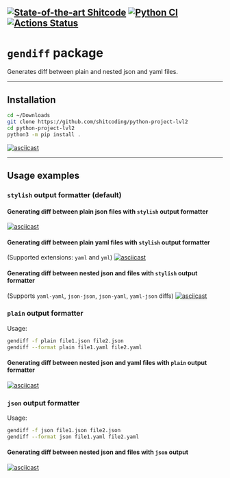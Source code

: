[![State-of-the-art Shitcode](https://img.shields.io/static/v1?label=State-of-the-art&message=Shitcode&color=7B5804)](https://github.com/trekhleb/state-of-the-art-shitcode)
[![Python CI](https://github.com/shitcoding/python-project-lvl2/actions/workflows/pyci.yml/badge.svg)](https://github.com/shitcoding/python-project-lvl2/actions/workflows/pyci.yml)
[![Actions Status](https://github.com/shitcoding/python-project-lvl2/workflows/hexlet-check/badge.svg)](https://github.com/shitcoding/python-project-lvl2/actions)
---
# `gendiff` package
Generates diff between plain and nested json and yaml files.

---
## Installation

```sh
cd ~/Downloads
git clone https://github.com/shitcoding/python-project-lvl2
cd python-project-lvl2
python3 -m pip install .
```

[![asciicast](https://asciinema.org/a/pvIiwMpNWbkjgGaZQ1SEHljHv.svg)](https://asciinema.org/a/pvIiwMpNWbkjgGaZQ1SEHljHv)

---
## Usage examples
### `stylish` output formatter (default)
#### Generating diff between plain json files with `stylish` output formatter
[![asciicast](https://asciinema.org/a/cIUjY8AHs4XfPRDEms5CAGw3Q.svg)](https://asciinema.org/a/cIUjY8AHs4XfPRDEms5CAGw3Q)

#### Generating diff between plain yaml files with `stylish` output formatter
(Supported extensions: `yaml` and `yml`)
[![asciicast](https://asciinema.org/a/DlX2MKX6RdWGJTNwH3giTr5Mn.svg)](https://asciinema.org/a/DlX2MKX6RdWGJTNwH3giTr5Mn)

#### Generating diff between nested json and files with `stylish` output formatter
(Supports `yaml-yaml`, `json-json`, `json-yaml`, `yaml-json` diffs)
[![asciicast](https://asciinema.org/a/8hOMJP4LujnAXNbg2zrbOmt9e.svg)](https://asciinema.org/a/8hOMJP4LujnAXNbg2zrbOmt9e)

### `plain` output formatter
Usage:
```sh
gendiff -f plain file1.json file2.json
gendiff --format plain file1.yaml file2.yaml
```
#### Generating diff between nested json and yaml files with `plain` output formatter
[![asciicast](https://asciinema.org/a/faDbPvZWK6CnBEVushXxkZ8Hm.svg)](https://asciinema.org/a/faDbPvZWK6CnBEVushXxkZ8Hm)


### `json` output formatter
Usage:
```sh
gendiff -f json file1.json file2.json
gendiff --format json file1.yaml file2.yaml
```

#### Generating diff between nested json and files with `json` output
[![asciicast](https://asciinema.org/a/ULYZbo6dVPIxojg6ig6nQqEUo.svg)](https://asciinema.org/a/ULYZbo6dVPIxojg6ig6nQqEUo)
